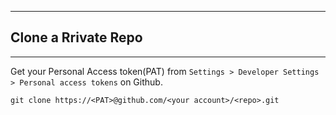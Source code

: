 

**************************************
## Clone a Rrivate Repo
**************************************
Get your Personal Access token(PAT) from ``` Settings > Developer Settings > Personal access tokens ``` on Github.
```
git clone https://<PAT>@github.com/<your account>/<repo>.git
```
